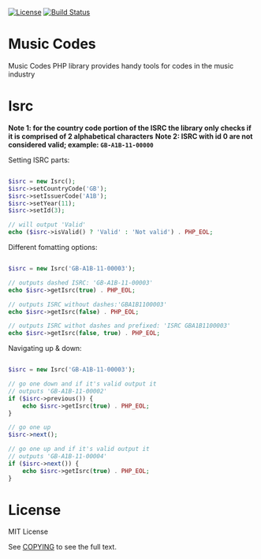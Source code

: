 [![License](https://img.shields.io/badge/license-MIT-brightgreen.svg)](https://github.com/daniel-zahariev/music-codes/blob/master/COPYING)
[![Build Status](https://travis-ci.org/daniel-zahariev/music-codes.svg?branch=master)](https://travis-ci.org/daniel-zahariev/music-codes)


# Music Codes


Music Codes PHP library provides handy tools for codes in the music industry

Isrc
====

**Note 1: for the country code portion of the ISRC the library only checks if it is comprised of 2 alphabetical characters** 
**Note 2: ISRC with id 0 are not considered valid; example: `GB-A1B-11-00000`** 

Setting ISRC parts:

```php

$isrc = new Isrc();
$isrc->setCountryCode('GB');
$isrc->setIssuerCode('A1B');
$isrc->setYear(11);
$isrc->setId(3);

// will output 'Valid'
echo ($isrc->isValid() ? 'Valid' : 'Not valid') . PHP_EOL;

```

Different fomatting options:

```php

$isrc = new Isrc('GB-A1B-11-00003');

// outputs dashed ISRC: 'GB-A1B-11-00003'
echo $isrc->getIsrc(true) . PHP_EOL;

// outputs ISRC without dashes:'GBA1B1100003'
echo $isrc->getIsrc(false) . PHP_EOL;

// outputs ISRC withot dashes and prefixed: 'ISRC GBA1B1100003'
echo $isrc->getIsrc(false, true) . PHP_EOL;

```

Navigating up & down:

```php

$isrc = new Isrc('GB-A1B-11-00003');

// go one down and if it's valid output it
// outputs 'GB-A1B-11-00002'
if ($isrc->previous()) {
	echo $isrc->getIsrc(true) . PHP_EOL;
}

// go one up
$isrc->next();

// go one up and if it's valid output it
// outputs 'GB-A1B-11-00004'
if ($isrc->next()) {
	echo $isrc->getIsrc(true) . PHP_EOL;
}

```


License
=======

MIT License

See [COPYING](COPYING) to see the full text.